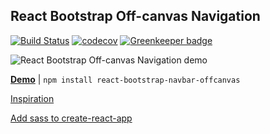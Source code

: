 React Bootstrap Off-canvas Navigation
---

[![Build Status](https://travis-ci.org/Hermanya/react-bootstrap-navbar-offcanvas.svg?branch=master)](https://travis-ci.org/Hermanya/react-bootstrap-navbar-offcanvas)
[![codecov](https://codecov.io/gh/Hermanya/react-bootstrap-navbar-offcanvas/branch/master/graph/badge.svg)](https://codecov.io/gh/Hermanya/react-bootstrap-navbar-offcanvas)
[![Greenkeeper badge](https://badges.greenkeeper.io/Hermanya/react-bootstrap-navbar-offcanvas.svg)](https://greenkeeper.io/)

![React Bootstrap Off-canvas Navigation demo](https://media.giphy.com/media/3o6fJgIj5Mb3b2hoBO/giphy.gif)

**[Demo](https://hermanya.github.io/react-bootstrap-navbar-offcanvas/)** | `npm install react-bootstrap-navbar-offcanvas`

[Inspiration](https://getbootstrap.com/docs/4.0/examples/offcanvas/)

[Add sass to create-react-app](https://github.com/facebookincubator/create-react-app/blob/master/packages/react-scripts/template/README.md#adding-a-css-preprocessor-sass-less-etc)
